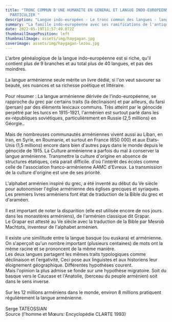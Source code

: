 ```yaml
---
title: "TRONC COMMUN D'UNE HUMANITE EN GENERAL ET LANGUE INDO-EUROPEENNE EN
  PARTICULIER "
description: "Langue indo-européen - Le tronc commun des langues - langue arménienne "
summary: "La famille indo-européenne avec ses ramifications de l'antiquité à nos jours "
date: 2022-05-19T11:57:49.072Z
thumbnailImagePosition: left
thumbnailImage: assets/img/haygagan.jpg
coverimage: assets/img/haygagan-lezou.jpg
---
```

L'arbre généalogique de la langue indo-européenne est si riche, qu'il contient plus de 9 branches et au total plus de 40 langues, et pas des moindres.\
\
La langue arménienne seule mérite un livre dédié, si l'on veut savourer sa beauté, ses nuances et sa richesse poétique et littéraire.\
\
Pour résumer : La langue arménienne dérivée de l'indo-européenne, se rapproche du grec par certains traits (la déclinaison) et par ailleurs, du farsi (persan) par des éléments lexicaux communs. Très atteint par le génocide perpétré par les turcs en 1915-1921, l'arménien est surtout parlé dans les ex-républiques soviétiques, particulièrement en Russie (2,5 millions) en Géorgie..\
\
Mais de nombreuses communautés arméniennes vivent aussi au Liban, en Iran, en Syrie, en Roumanie, et surtout en France (650 000) et aux Etats-Unis (1,5 millions) encore dans bien d'autres pays dans le monde depuis le génocide de 1915. La Culture arménienne a parfois du mal à conserver la langue arménienne. Transmettre la culture d'origine en absence de structures étatiques, cela parait difficile. d'où l'intérêt des écoles comme celle de l'association franco-arménienne AAMC d'Evreux. La transmission de la culture d'origine est une de ses priorité.\
\
L'alphabet arménien inspiré du grec, a été inventé au début du Ve siècle pour autonomiser l'église arménienne des églises grecques et syriaques. Les premiers livres arméniens font état de traduction de la Bible du grec et d'araméen.\
\
Il est important de noter la disparition (elle est utilisée encore de nos jours dans les monastères arméniens), de l'arménien classique dit Grapar.\
Le Grapar est attesté au Ve siècle avec la traduction de la Bible par Mesrob Machtots, inventeur de l'alphabet arménien.\
\
Il existe une similitude entre la langue basque (ou euskara) et arménienne. On s'aperçoit qu'un nombre important (plusieurs centaines) de mots ont la même racine et se prononcent de la même manière.\
Les deux langues partagent les mêmes traits typologiques comme déclinaison et l'ergativité, Ceci pose aux linguistes et aux historiens leur éloignement géographique. Différentes hypothèses courent.\
Mais l'opinion la plus admise se fonde sur une hypothèse migratoire. Soit du basque vers le Caucase et l'Anatolie, (berceau du peuple arménien) soit dans le sens inverse.\
\
Sur les 12 millions arméniens dans le monde, environ 8 millions pratiquent régulièrement la langue arménienne.\
\
Serge TATEOSSIAN \
Source (l'homme et Mœurs: Encyclopédie CLARTE 1993)